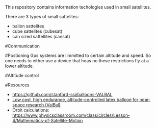 This repository contains information techologies used in small satellites.

There are 3 types of small sattelites:
* ballon sattelites
* cube sattelites (cubesat)
* can sized sattellites (cansat)

#Communication


#Postioning
Gps systems are limmitted to certain altitude and speed. So one needs to either use a device that hoas no these restrictions fly at a lower altitude.

#Altitude control

#Resources
* https://github.com/stanford-ssi/balloons-VALBAL
* [Low cost, high endurance, altitude-controlled latex balloon for near-space research (ValBal)](https://stanfordasl.github.io/wp-content/papercite-data/pdf/Suskho.Tedjarati.ea.AERO2017.pdf)
* Orbit calculations: https://www.physicsclassroom.com/class/circles/Lesson-4/Mathematics-of-Satellite-Motion
